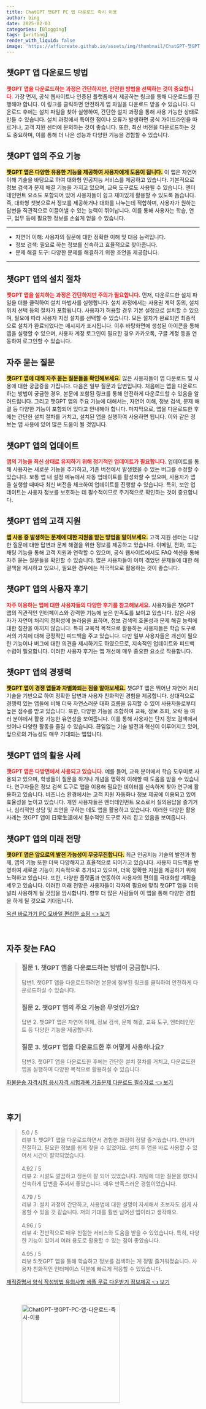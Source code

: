 ```yaml
---
title: ChatGPT 챗GPT PC 앱 다운로드 즉시 이용
author: bing
date: 2025-02-03
categories: [Blogging]
tags: [writing]
render_with_liquid: false
image: 'https://afficreate.github.io/assets/img/thumbnail/ChatGPT-챗GPT-PC-앱-다운로드-즉시-이용.webp'
---
```



<h2 id='챗GPT 앱 다운로드 방법'>챗GPT 앱 다운로드 방법</h2>

<p><b><span style="color: #ee2323;">챗GPT 앱을 다운로드하는 과정은 간단하지만, 안전한 방법을 선택하는 것이 중요합니다.</span></b> 가장 먼저, 공식 웹사이트나 인증된 플랫폼에서 제공하는 링크를 통해 다운로드를 진행해야 합니다. 이 링크를 클릭하면 안전하게 앱 파일을 다운로드 받을 수 있습니다. 다운로드 후에는 설치 파일을 찾아 실행하여, 간단한 설치 과정을 통해 사용 가능한 상태로 만들 수 있습니다. 설치 과정에서 특이한 점이나 오류가 발생하면 공식 가이드라인을 따르거나, 고객 지원 센터에 문의하는 것이 좋습니다. 또한, 최신 버전을 다운로드하는 것도 중요하며, 이를 통해 더 나은 성능과 다양한 기능을 경험할 수 있습니다.</p>

<h2 id='챗GPT 앱의 주요 기능'>챗GPT 앱의 주요 기능</h2>

<p><b><span style="background-color: #ffe066;">챗GPT 앱은 다양한 유용한 기능을 제공하여 사용자에게 도움이 됩니다.</span></b> 이 앱은 자연어 이해 기술을 바탕으로 하여 대화형 인공지능 서비스를 제공하고 있습니다. 기본적으로 정보 검색과 문제 해결 기능을 가지고 있으며, 교육 도구로도 사용될 수 있습니다. 엔터테인먼트 요소도 포함되어 있어 사용자들이 쉽고 재미있게 활용할 수 있도록 돕습니다. 즉, 대화형 챗봇으로서 정보를 제공하거나 대화를 나누는데 적합하며, 사용자가 원하는 답변을 직관적으로 이끌어낼 수 있는 능력이 뛰어납니다. 이를 통해 사용자는 학습, 연구, 업무 등에 필요한 정보를 손쉽게 얻을 수 있습니다.</p>

<hr />

<ul>
    <li>자연어 이해: 사용자의 질문에 대한 정확한 이해 및 대응 능력입니다.</li>
    <li>정보 검색: 필요로 하는 정보를 신속하고 효율적으로 찾아줍니다.</li>
    <li>문제 해결 도구: 다양한 문제를 해결하기 위한 조언을 제공합니다.</li>
</ul>

<hr />

<h2 id='챗GPT 앱의 설치 절차'>챗GPT 앱의 설치 절차</h2>

<p><b><span style="color: #ee2323;">챗GPT 앱을 설치하는 과정은 간단하지만 주의가 필요합니다.</span></b> 먼저, 다운로드한 설치 파일을 더블 클릭하여 설치 마법사를 실행합니다. 설치 과정에서는 사용권 계약 동의, 설치 위치 선택 등의 절차가 포함됩니다. 사용자가 허용할 경우 기본 설정으로 설치할 수 있으며, 필요에 따라 사용자 지정 설치를 선택할 수 있습니다. 모든 절차가 완료되면 최종적으로 설치가 완료되었다는 메시지가 표시됩니다. 이후 바탕화면에 생성된 아이콘을 통해 앱을 실행할 수 있으며, 사용자 계정 로그인이 필요한 경우 카카오톡, 구글 계정 등을 연동하여 로그인할 수 있습니다.</p>

<h2 id='자주 묻는 질문'>자주 묻는 질문</h2>

<p><b><span style="background-color: #ffe066;">챗GPT 앱에 대해 자주 묻는 질문들을 확인해보세요.</span></b> 많은 사용자들이 앱 다운로드 및 사용에 대한 궁금증을 가집니다. 다음은 일부 질문과 답변입니다. 처음에는 앱을 다운로드하는 방법이 궁금한 경우, 본문에 포함된 링크를 통해 안전하게 다운로드할 수 있음을 알려드립니다. 그리고 챗GPT 앱의 주요 기능에 대해서는, 자연어 이해, 정보 검색, 문제 해결 등 다양한 기능이 포함되어 있다고 안내해야 합니다. 마지막으로, 앱을 다운로드한 후에는 간단한 설치 절차를 거치고, 설치된 앱을 실행하여 사용하면 됩니다. 이와 같은 정보는 앱 사용에 있어 많은 도움이 될 것입니다.</p>

<h2 id='챗GPT 앱의 업데이트'>챗GPT 앱의 업데이트</h2>

<p><b><span style="color: #ee2323;">앱의 기능을 최신 상태로 유지하기 위해 정기적인 업데이트가 필요합니다.</span></b> 업데이트를 통해 사용자는 새로운 기능을 추가하고, 기존 버전에서 발생했을 수 있는 버그를 수정할 수 있습니다. 보통 앱 내 설정 메뉴에서 자동 업데이트를 활성화할 수 있으며, 사용자가 앱을 실행할 때마다 최신 버전을 체크하여 업데이트를 진행할 수 있습니다. 특히, 보안 업데이트는 사용자 정보를 보호하는 데 필수적이므로 주기적으로 확인하는 것이 중요합니다.</p>

<h2 id='챗GPT 앱의 고객 지원'>챗GPT 앱의 고객 지원</h2>

<p><b><span style="background-color: #ffe066;">앱 사용 중 발생하는 문제에 대한 지원을 받는 방법을 알아보세요.</span></b> 고객 지원 센터는 다양한 질문에 대한 답변과 문제 해결을 위한 정보를 제공하고 있습니다. 이메일, 전화, 또는 채팅 기능을 통해 고객 지원과 연락할 수 있으며, 공식 웹사이트에서도 FAQ 섹션을 통해 자주 묻는 질문들을 확인할 수 있습니다. 많은 사용자들이 이미 겪었던 문제들에 대한 해결책을 제시하고 있으니, 필요한 경우에는 적극적으로 활용하는 것이 좋습니다.</p>

<h2 id='챗GPT 앱의 사용자 후기'>챗GPT 앱의 사용자 후기</h2>

<p><b><span style="color: #ee2323;">자주 이용하는 앱에 대한 사용자들의 다양한 후기를 참고해보세요.</span></b> 사용자들은 챗GPT 앱의 직관적인 인터페이스와 강력한 기능에 높은 만족도를 보이고 있습니다. 많은 사용자가 자연어 처리의 정확성에 놀라움을 표하며, 정보 검색의 효율성과 문제 해결 능력에 대한 칭찬을 아끼지 않습니다. 특히 교육적 목적으로 활용하는 사용자들은 학습 도구로서의 가치에 대해 긍정적인 피드백을 주고 있습니다. 다만 일부 사용자들은 개선이 필요한 기능이나 버그에 대한 의견을 제시하기도 하였으므로, 지속적인 업데이트와 피드백 수렴이 필요합니다. 이러한 사용자 후기는 앱 개선에 매우 중요한 요소로 작용합니다.</p>

<h2 id='챗GPT 앱의 경쟁력'>챗GPT 앱의 경쟁력</h2>

<p><b><span style="background-color: #ffe066;">챗GPT 앱이 경쟁 앱들과 차별화되는 점을 알아보세요.</span></b> 챗GPT 앱은 뛰어난 자연어 처리 기술을 기반으로 하여 정확한 답변과 사용자 친화적인 경험을 제공합니다. 상대적으로 경쟁력 있는 앱들에 비해 더욱 자연스러운 대화 흐름을 유지할 수 있어 사용자들로부터 높은 점수를 받고 있습니다. 또한, 다양한 기능을 조합하여 교육, 정보 조회, 오락 등 여러 분야에서 활용 가능한 유연성을 보여줍니다. 이를 통해 사용자는 단지 정보 검색에서 벗어나 다양한 활동을 즐길 수 있습니다. 끊임없는 기술 발전과 혁신이 이루어지고 있어, 앞으로의 가능성도 매우 기대되는 앱입니다.</p>

<h2 id='챗GPT 앱의 활용 사례'>챗GPT 앱의 활용 사례</h2>

<p><b><span style="color: #ee2323;">챗GPT 앱은 다방면에서 사용되고 있습니다.</span></b> 예를 들어, 교육 분야에서 학습 도우미로 사용되고 있으며, 학생들이 질문을 하거나 개념을 명확히 이해할 때 도움을 받을 수 있습니다. 연구자들은 정보 검색 도구로 앱을 이용해 필요한 데이터를 신속하게 찾아 연구에 활용하고 있습니다. 비즈니스 환경에서는 고객 지원 자동화나 정보 제공에 이용되고 있어 효율성을 높이고 있습니다. 개인 사용자들은 엔터테인먼트 요소로서 질의응답을 즐기거나, 심리적인 상담 및 조언을 구하는 데도 앱을 활용하고 있습니다. 이러한 다양한 활용 사례는 챗GPT 앱이 日常生活에서 필수적인 도구로 자리 잡고 있음을 보여줍니다.</p>

<h2 id='챗GPT 앱의 미래 전망'>챗GPT 앱의 미래 전망</h2>

<p><b><span style="background-color: #ffe066;">챗GPT 앱은 앞으로의 발전 가능성이 무궁무진합니다.</span></b> 최근 인공지능 기술의 발전과 함께, 앱의 기능 또한 더욱 다양해지고 효율적으로 되어가고 있습니다. 사용자 피드백을 반영하여 새로운 기능이 지속적으로 추가되고 있으며, 더욱 정확한 지원을 제공하기 위해 노력하고 있습니다. 또한, 다양한 플랫폼과 연동하여 사용자의 편의를 극대화할 계획을 세우고 있습니다. 이러한 미래 전망은 사용자들이 각자의 필요에 맞춰 챗GPT 앱을 더욱 널리 사용하게 될 것임을 암시합니다. 향후 더 많은 사람들이 이 앱을 통해 다양한 경험을 하게 될 것으로 기대됩니다.</p>


<p><a class="click-button" title="옥션 바로가기 PC 모바일 편리한 쇼핑" href="https://afficreate.github.io/posts/%EC%98%A5%EC%85%98-%EB%B0%94%EB%A1%9C%EA%B0%80%EA%B8%B0-PC-%EB%AA%A8%EB%B0%94%EC%9D%BC-%ED%8E%B8%EB%A6%AC%ED%95%9C-%EC%87%BC%ED%95%91/" rel="dofollow">옥션 바로가기 PC 모바일 편리한 쇼핑 👈 보기</a></p><br>
<h2 id='자주_찾는_FAQ'>자주 찾는 FAQ</h2>
<div itemscope="" itemtype="https://schema.org/FAQPage"> 
<blockquote> 
<div itemscope="" itemprop="mainEntity" itemtype="https://schema.org/Question"> 
<h3 itemprop="name">질문 1. 챗GPT 앱을 다운로드하는 방법이 궁금합니다.</h3> 
<div itemscope="" itemprop="acceptedAnswer" itemtype="https://schema.org/Answer"> 
<span itemprop="text"> 
<p>답변1. 챗GPT 앱을 다운로드하려면 본문에 첨부된 링크를 클릭하여 안전하게 다운로드하실 수 있습니다.</p> 
</span> 
</div> 
</div> 
<div itemscope="" itemprop="mainEntity" itemtype="https://schema.org/Question"> 
<h3 itemprop="name">질문 2. 챗GPT 앱의 주요 기능은 무엇인가요?</h3> 
<div itemscope="" itemprop="acceptedAnswer" itemtype="https://schema.org/Answer"> 
<span itemprop="text"> 
<p>답변 2. 챗GPT 앱은 자연어 이해, 정보 검색, 문제 해결, 교육 도구, 엔터테인먼트 등 다양한 기능을 제공합니다.</p> 
</span> 
</div> 
</div> 
<div itemscope="" itemprop="mainEntity" itemtype="https://schema.org/Question"> 
<h3 itemprop="name">질문 3. 챗GPT 앱을 다운로드한 후 어떻게 사용하나요?</h3> 
<div itemscope="" itemprop="acceptedAnswer" itemtype="https://schema.org/Answer"> 
<span itemprop="text"> 
<p>답변3. 챗GPT 앱을 다운로드한 후에는 간단한 설치 절차를 거치고, 다운로드한 앱을 실행하여 다양한 목적으로 활용하실 수 있습니다.</p> 
</span> 
</div> 
</div> 
</blockquote> 
</div>
<p><a class="click-button" title="화물운송 자격시험 응시자격 시험과목 기출문제 다운로드 필수자료" href="https://afficreate.github.io/posts/%ED%99%94%EB%AC%BC%EC%9A%B4%EC%86%A1-%EC%9E%90%EA%B2%A9%EC%8B%9C%ED%97%98-%EC%9D%91%EC%8B%9C%EC%9E%90%EA%B2%A9-%EC%8B%9C%ED%97%98%EA%B3%BC%EB%AA%A9-%EA%B8%B0%EC%B6%9C%EB%AC%B8%EC%A0%9C-%EB%8B%A4%EC%9A%B4%EB%A1%9C%EB%93%9C-%ED%95%84%EC%88%98%EC%9E%90%EB%A3%8C/" rel="dofollow">화물운송 자격시험 응시자격 시험과목 기출문제 다운로드 필수자료 👈 보기</a></p><br>
<h2 id='후기'>후기</h2>
<div itemscope itemtype="https://schema.org/Product">
  <blockquote>
  <div itemprop="review" itemscope itemtype="https://schema.org/Review">
      <div itemprop="reviewRating" itemscope itemtype="https://schema.org/Rating"> <span itemprop="ratingValue">5.0</span> / <span itemprop="bestRating">5</span> </div>
      <span itemprop="reviewBody">리뷰 1: 챗GPT 앱을 다운로드하면서 경험한 과정이 정말 즐거웠습니다. 안내가 친절하고, 필요한 정보를 쉽게 찾을 수 있었어요. 설치 후 앱을 바로 사용할 수 있어서 시간이 절약되었습니다.</span>
  </div>
  <br>
  <div itemprop="review" itemscope itemtype="https://schema.org/Review">
      <div itemprop="reviewRating" itemscope itemtype="https://schema.org/Rating"> <span itemprop="ratingValue">4.92</span> / <span itemprop="bestRating">5</span> </div>
      <span itemprop="reviewBody">리뷰 2: 시설도 깔끔하고 정돈이 잘 되어 있었습니다. 채팅에 대한 질문을 했더니 신속하게 답변을 주셔서 좋았습니다. 매우 만족스러운 경험이었습니다.</span>
  </div>
  <br>
  <div itemprop="review" itemscope itemtype="https://schema.org/Review">
      <div itemprop="reviewRating" itemscope itemtype="https://schema.org/Rating"> <span itemprop="ratingValue">4.79</span> / <span itemprop="bestRating">5</span> </div>
      <span itemprop="reviewBody">리뷰 3: 설치 과정이 간단하고, 사용법에 대한 설명이 자세해서 초보자도 쉽게 사용할 수 있을 것 같습니다. 저의 기대를 훨씬 넘어선 앱이라고 생각해요.</span>
  </div>
  <br>
  <div itemprop="review" itemscope itemtype="https://schema.org/Review">
      <div itemprop="reviewRating" itemscope itemtype="https://schema.org/Rating"> <span itemprop="ratingValue">4.96</span> / <span itemprop="bestRating">5</span> </div>
      <span itemprop="reviewBody">리뷰 4: 전반적으로 매우 친절한 서비스와 도움을 받을 수 있었습니다. 특히, 다양한 기능이 있어서 여러 용도로 활용할 수 있는 점이 좋았습니다.</span>
  </div>
  <br>
  <div itemprop="review" itemscope itemtype="https://schema.org/Review">
      <div itemprop="reviewRating" itemscope itemtype="https://schema.org/Rating"> <span itemprop="ratingValue">4.95</span> / <span itemprop="bestRating">5</span> </div>
      <span itemprop="reviewBody">리뷰 5:챗GPT 앱을 통해 학습하고 정보를 검색하는 게 정말 즐거워졌습니다. 사용자 친화적인 인터페이스 덕분에 빠르게 적응할 수 있었습니다.</span>
  </div>
  </blockquote>
</div>
<p><a class="click-button" title="재직증명서 양식 작성방법 유의사항 샘플 무료 다운받기 정보제공" href="https://afficreate.github.io/posts/%EC%9E%AC%EC%A7%81%EC%A6%9D%EB%AA%85%EC%84%9C-%EC%96%91%EC%8B%9D-%EC%9E%91%EC%84%B1%EB%B0%A9%EB%B2%95-%EC%9C%A0%EC%9D%98%EC%82%AC%ED%95%AD-%EC%83%98%ED%94%8C-%EB%AC%B4%EB%A3%8C-%EB%8B%A4%EC%9A%B4%EB%B0%9B%EA%B8%B0-%EC%A0%95%EB%B3%B4%EC%A0%9C%EA%B3%B5/" rel="dofollow">재직증명서 양식 작성방법 유의사항 샘플 무료 다운받기 정보제공 👈 보기</a></p><br>
<figure class="image"><img src="https://afficreate.github.io/assets/img/thumbnail/ChatGPT-챗GPT-PC-앱-다운로드-즉시-이용.webp" alt="ChatGPT-챗GPT-PC-앱-다운로드-즉시-이용" width="256" height="256"></figure>